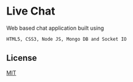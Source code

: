 # Live Chat
Web based chat application built using
```bash
HTML5, CSS3, Node JS, Mongo DB and Socket IO
```

## License
[MIT](https://choosealicense.com/licenses/mit/)
